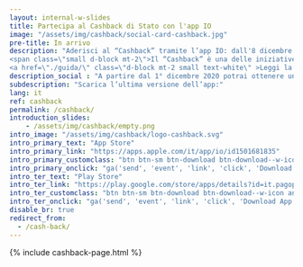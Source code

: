 ```yaml
---
layout: internal-w-slides
title: Partecipa al Cashback di Stato con l'app IO
image: "/assets/img/cashback/social-card-cashback.jpg"
pre-title: In arrivo
description: "Aderisci al “Cashback” tramite l’app IO: dall'8 dicembre 2020, con l’avvio dell’Extra Cashback di Natale, parte il programma che ti consentirà di ottenere un rimborso sugli acquisti effettuati con carte e app di pagamento.
<span class=\"small d-block mt-2\">Il “Cashback” è una delle iniziative del <a href=\"http://www.cashlessitalia.it\" class=\"font-weight-bold text-white\">Piano Italia Cashless</a> promosso dal Governo.</span>
<a href=\"./guida/\" class=\"d-block mt-2 small text-white\" >Leggi la Guida al Cashback completa</a>"
description_social : "A partire dal 1° dicembre 2020 potrai ottenere un rimborso sugli acquisti effettuati con strumenti di pagamento elettronico"
subdescription: "Scarica l’ultima versione dell’app:"
lang: it
ref: cashback
permalink: /cashback/
introduction_slides:
    - /assets/img/cashback/empty.png
intro_image: "/assets/img/cashback/logo-cashback.svg"
intro_primary_text: "App Store"
intro_primary_link: "https://apps.apple.com/it/app/io/id1501681835"
intro_primary_customclass: "btn btn-sm btn-download btn-download--w-icon ios text-uppercase px-3 px-md-5 mr-2"
intro_primary_onclick: "ga('send', 'event', 'link', 'click', 'Download App: iOS', 1)"
intro_ter_text: "Play Store"
intro_ter_link: "https://play.google.com/store/apps/details?id=it.pagopa.io.app"
intro_ter_customclass: "btn btn-sm btn-download btn-download--w-icon android text-uppercase px-3 px-md-5 "
intro_ter_onclick: "ga('send', 'event', 'link', 'click', 'Download App: Android', 1)"
disable_br: true
redirect_from:
  - /cash-back/
---
```


{% include cashback-page.html %}
